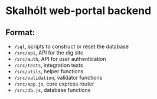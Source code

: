 # Skalhólt web-portal backend

## Format:

* `/sql`, scripts to construct or reset the database
* `/src/api`, API for the dig site
* `/src/auth`, API for user authentication
* `/src/tests`, integration tests
* `/src/utils`, helper functions
* `/src/validation`, validator functions
* `/src/app.js`, core express router
* `/src/db.js`, database functions
